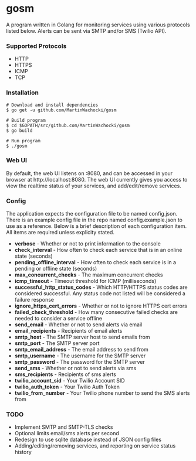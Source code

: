 # gosm
A program written in Golang for monitoring services using various protocols listed below. Alerts can be sent via SMTP and/or SMS (Twilio API).

### Supported Protocols
* HTTP
* HTTPS
* ICMP
* TCP

### Installation
~~~
# Download and install dependencies
$ go get -u github.com/MartinWachocki/gosm

# Build program
$ cd $GOPATH/src/github.com/MartinWachocki/gosm
$ go build

# Run program
$ ./gosm
~~~ 

### Web UI
By default, the web UI listens on :8080, and can be accessed in your browser at http://localhost:8080. The web UI currently gives you access to view the realtime status of your services, and add/edit/remove services. 

### Config
The application expects the configuration file to be named config.json. There is an example config file in the repo named config.example.json to use as a reference. Below is a brief description of each configuration item. All items are required unless explicity stated.
* **verbose** - Whether or not to print information to the console
* **check_interval** - How often to check each service that is in an online state (seconds)
* **pending_offline_interval** - How often to check each service is in a pending or offline state (seconds)
* **max_concurrent_checks** - The maximum concurrent checks
* **icmp_timeout** - Timeout threshold for ICMP (milliseconds)
* **successful_http_status_codes** - Which HTTP/HTTPS status codes are considered successful. Any status code not listed will be considered a failure response
* **ignore_https_cert_errors** - Whether or not to ignore HTTPS cert errors
* **failed_check_threshold** - How many consecutive failed checks are needed to consider a service offline
* **send_email** - Whether or not to send alerts via email
* **email_recipients** - Recipients of email alerts
* **smtp_host** - The SMTP server host to send emails from
* **smtp_port** - The SMTP server port
* **smtp_email_address** - The email address to send from
* **smtp_username** - The username for the SMTP server
* **smtp_password** - The password for the SMTP server
* **send_sms** - Whether or not to send alerts via sms
* **sms_recipients** - Recipients of sms alerts
* **twilio_account_sid** - Your Twilio Account SID
* **twilio_auth_token** - Your Twilio Auth Token
* **twilio_from_number** - Your Twilio phone number to send the SMS alerts from


### TODO
* Implement SMTP and SMTP-TLS checks
* Optional limits email/sms alerts per second
* Redesign to use sqlite database instead of JSON config files
* Adding/editing/removing services, and reporting on service status history

